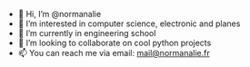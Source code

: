 - 👋 Hi, I’m @normanalie
- 👀 I’m interested in computer science, electronic and planes
- 🌱 I’m currently in engineering school
- 💞️ I’m looking to collaborate on cool python projects
- 📫 You can reach me via email: mail@normanalie.fr
